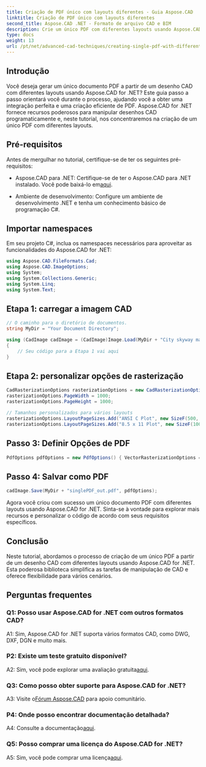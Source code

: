 ```yaml
---
title: Criação de PDF único com layouts diferentes - Guia Aspose.CAD
linktitle: Criação de PDF único com layouts diferentes
second_title: Aspose.CAD .NET - Formato de arquivo CAD e BIM
description: Crie um único PDF com diferentes layouts usando Aspose.CAD for .NET. Siga nosso guia passo a passo para integração perfeita e geração eficiente de PDF.
type: docs
weight: 13
url: /pt/net/advanced-cad-techniques/creating-single-pdf-with-different-layouts/
---
```

## Introdução

Você deseja gerar um único documento PDF a partir de um desenho CAD com diferentes layouts usando Aspose.CAD for .NET? Este guia passo a passo orientará você durante o processo, ajudando você a obter uma integração perfeita e uma criação eficiente de PDF. Aspose.CAD for .NET fornece recursos poderosos para manipular desenhos CAD programaticamente e, neste tutorial, nos concentraremos na criação de um único PDF com diferentes layouts.

## Pré-requisitos

Antes de mergulhar no tutorial, certifique-se de ter os seguintes pré-requisitos:

-  Aspose.CAD para .NET: Certifique-se de ter o Aspose.CAD para .NET instalado. Você pode baixá-lo em[aqui](https://releases.aspose.com/cad/net/).

- Ambiente de desenvolvimento: Configure um ambiente de desenvolvimento .NET e tenha um conhecimento básico de programação C#.

## Importar namespaces

Em seu projeto C#, inclua os namespaces necessários para aproveitar as funcionalidades do Aspose.CAD for .NET:

```csharp
using Aspose.CAD.FileFormats.Cad;
using Aspose.CAD.ImageOptions;
using System;
using System.Collections.Generic;
using System.Linq;
using System.Text;
```

## Etapa 1: carregar a imagem CAD

```csharp
// O caminho para o diretório de documentos.
string MyDir = "Your Document Directory";

using (CadImage cadImage = (CadImage)Image.Load(MyDir + "City skyway map.dwg"))
{
    // Seu código para a Etapa 1 vai aqui
}
```

## Etapa 2: personalizar opções de rasterização

```csharp
CadRasterizationOptions rasterizationOptions = new CadRasterizationOptions();
rasterizationOptions.PageWidth = 1000;
rasterizationOptions.PageHeight = 1000;

// Tamanhos personalizados para vários layouts
rasterizationOptions.LayoutPageSizes.Add("ANSI C Plot", new SizeF(500, 1000));
rasterizationOptions.LayoutPageSizes.Add("8.5 x 11 Plot", new SizeF(1000, 100));
```

## Passo 3: Definir Opções de PDF

```csharp
PdfOptions pdfOptions = new PdfOptions() { VectorRasterizationOptions = rasterizationOptions };
```

## Passo 4: Salvar como PDF

```csharp
cadImage.Save(MyDir + "singlePDF_out.pdf", pdfOptions);
```

Agora você criou com sucesso um único documento PDF com diferentes layouts usando Aspose.CAD for .NET. Sinta-se à vontade para explorar mais recursos e personalizar o código de acordo com seus requisitos específicos.

## Conclusão

Neste tutorial, abordamos o processo de criação de um único PDF a partir de um desenho CAD com diferentes layouts usando Aspose.CAD for .NET. Esta poderosa biblioteca simplifica as tarefas de manipulação de CAD e oferece flexibilidade para vários cenários.

## Perguntas frequentes

### Q1: Posso usar Aspose.CAD for .NET com outros formatos CAD?

A1: Sim, Aspose.CAD for .NET suporta vários formatos CAD, como DWG, DXF, DGN e muito mais.

### P2: Existe um teste gratuito disponível?

 A2: Sim, você pode explorar uma avaliação gratuita[aqui](https://releases.aspose.com/).

### Q3: Como posso obter suporte para Aspose.CAD for .NET?

 A3: Visite o[Fórum Aspose.CAD](https://forum.aspose.com/c/cad/19) para apoio comunitário.

### P4: Onde posso encontrar documentação detalhada?

 A4: Consulte a documentação[aqui](https://reference.aspose.com/cad/net/).

### Q5: Posso comprar uma licença do Aspose.CAD for .NET?

 A5: Sim, você pode comprar uma licença[aqui](https://purchase.aspose.com/buy).